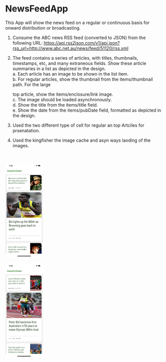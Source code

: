 # NewsFeedApp
This App will show the news feed  on a regular or continuous basis for onward distribution or broadcasting.<br> 
1. Consume the ABC news RSS feed (converted to JSON) from the following URL:
   https://api.rss2json.com/v1/api.json?rss_url=http://www.abc.net.au/news/feed/51120/rss.xml<br> 

2. The feed contains a series of articles, with titles, thumbnails, timestamps, etc, and many extraneous fields. Show these article summaries in a list as          depicted in the design.<br>
   a. Each article has an image to be shown in the list item.<br>
   b. For regular articles, show the thumbnail from the items/thumbnail path. For the large
      <tr>top article, show the items/enclosure/link image.<br>
   c. The image should be loaded asynchronously.<br>
   d. Show the title from the items/title field.<br>
   e. Show the date from the items/pubDate field, formatted as depicted in the design.<br>
3. Used the two different type of cell for regular an top Artciles for prsenatation.<br>
4. Used the kingfisher the image cache and asyn ways laoding of the images.<br>   
<br>
<br>
<a href="https://github.com/mksmanish/NewsFeedApp/blob/main/screens/Simulator%20Screen%20Shot%20-%20iPhone%2012%20Pro%20Max%20-%202021-08-01%20at%2022.25.32.png"><img src="https://github.com/mksmanish/NewsFeedApp/blob/main/screens/Simulator%20Screen%20Shot%20-%20iPhone%2012%20Pro%20Max%20-%202021-08-01%20at%2022.25.32.png" width="120" height="300"/></a>
<br>
<tr>
<br>
<a href="https://github.com/mksmanish/NewsFeedApp/blob/main/screens/Simulator%20Screen%20Shot%20-%20iPhone%2012%20Pro%20Max%20-%202021-08-01%20at%2022.25.43.png"><img src="https://github.com/mksmanish/NewsFeedApp/blob/main/screens/Simulator%20Screen%20Shot%20-%20iPhone%2012%20Pro%20Max%20-%202021-08-01%20at%2022.25.43.png" width="120" height="300"/></a>
<br>
<br> 
   

